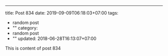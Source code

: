 ---
title: Post 834
date: 2019-09-09T06:18:03+07:00
tags:
  - random post
  - ""
category:
  - random post
  - ""
updated: 2018-06-28T16:13:07+07:00

This is content of post 834